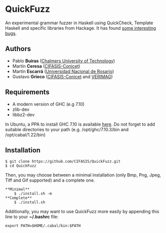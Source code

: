 # QuickFuzz

An experimental grammar fuzzer in Haskell using QuickCheck, Template Haskell and specific libraries from Hackage.
It has found [some interesting bugs](http://QuickFuzz.org/).

## Authors

* Pablo **Buiras** ([Chalmers University of Technology](http://www.chalmers.se/en/Pages/default.aspx))
* Martín **Ceresa** ([CIFASIS-Conicet](http://cifasis-conicet.gov.ar/))
* Martín **Escarrá** ([Universidad Nacional de Rosario](http://www.unr.edu.ar/))
* Gustavo **Grieco** ([CIFASIS-Conicet](http://cifasis-conicet.gov.ar/) and [VERIMAG](http://www-verimag.imag.fr/?lang=en))

## Requirements

 * A modern version of GHC (e.g 7.10)
 * zlib-dev
 * libbz2-dev

In Ubuntu, a PPA to install GHC 7.10 is available [here](https://launchpad.net/~hvr/+archive/ubuntu/ghc). Do not forget to add suitable directories
to your path (e.g. /opt/ghc/7.10.3/bin and /opt/cabal/1.22/bin)

## Installation

    $ git clone https://github.com/CIFASIS/QuickFuzz.git
    $ cd QuickFuzz

Then, you may choose between a minimal installation (only Bmp, Png, Jpeg, Tiff and Gif supported) and
a complete one.

    **Minimal**
        $ ./install.sh -m
    **Complete**
        $ ./install.sh

Additionally, you may want to use QuickFuzz more easily by appending this line to your **~/.bashrc** file:

    export PATH=$HOME/.cabal/bin:$PATH
